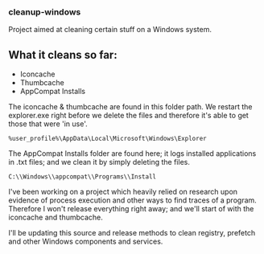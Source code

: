 ### cleanup-windows

Project aimed at cleaning certain stuff on a Windows system.

## What it cleans so far:

* Iconcache
* Thumbcache
* AppCompat Installs

The iconcache & thumbcache are found in this folder path. We restart the explorer.exe right before we delete the files and therefore it's able to get those that were 'in use'.
```
%user_profile%\AppData\Local\Microsoft\Windows\Explorer
```

The AppCompat Installs folder are found here; it logs installed applications in .txt files; and we clean it by simply deleting the files.
```
C:\\Windows\\appcompat\\Programs\\Install
```

I've been working on a project which heavily relied on research upon evidence of process execution and other ways to find traces of a program. Therefore I won't release everything right away; and we'll start of with the iconcache and thumbcache.

I'll be updating this source and release methods to clean registry, prefetch and other Windows components and services.
